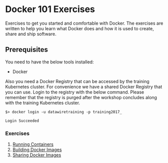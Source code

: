# Docker 101 Exercises

Exercises to get you started and comfortable with Docker. The exercises are written to help you learn what Docker does and how it is used to create, share and ship software.

## Prerequisites

You need to have the below tools installed:

* Docker

Also you need a Docker Registry that can be accessed by the training Kubernetes cluster. For convenience we have a shared Docker Registry that you can use. Login to the registry with the below command. Please remember that the registry is purged after the workshop concludes along with the training Kubernetes cluster.

```console
$> docker login -u datawiretraining -p training2017_

Login Succeeded
```

### Exercises

1. [Running Containers](docker_101/containers.md)
2. [Building Docker Images](docker_101/images.md)
3. [Sharing Docker Images](docker_101/shipping.md)
